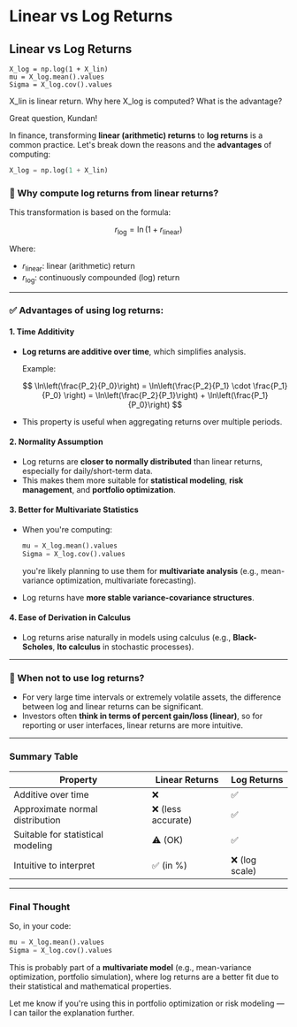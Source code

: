 # Linear vs Log Returns
## Linear vs Log Returns

    X_log = np.log(1 + X_lin)
    mu = X_log.mean().values
    Sigma = X_log.cov().values

X_lin is linear return. Why here X_log is computed? What is the advantage?

Great question, Kundan!

In finance, transforming **linear (arithmetic) returns** to **log returns** is a common practice. Let's break down the reasons and the **advantages** of computing:

```python
X_log = np.log(1 + X_lin)
```

### 🔁 Why compute log returns from linear returns?

This transformation is based on the formula:

$$
r_{\text{log}} = \ln(1 + r_{\text{linear}})
$$

Where:

* $r_{\text{linear}}$: linear (arithmetic) return
* $r_{\text{log}}$: continuously compounded (log) return

---

### ✅ Advantages of using **log returns**:

#### 1. **Time Additivity**

* **Log returns are additive over time**, which simplifies analysis.

  Example:

  $$
  \ln\left(\frac{P_2}{P_0}\right) = \ln\left(\frac{P_2}{P_1} \cdot \frac{P_1}{P_0} \right) = \ln\left(\frac{P_2}{P_1}\right) + \ln\left(\frac{P_1}{P_0}\right)
  $$

* This property is useful when aggregating returns over multiple periods.

#### 2. **Normality Assumption**

* Log returns are **closer to normally distributed** than linear returns, especially for daily/short-term data.
* This makes them more suitable for **statistical modeling**, **risk management**, and **portfolio optimization**.

#### 3. **Better for Multivariate Statistics**

* When you're computing:

  ```python
  mu = X_log.mean().values
  Sigma = X_log.cov().values
  ```

  you're likely planning to use them for **multivariate analysis** (e.g., mean-variance optimization, multivariate forecasting).
* Log returns have **more stable variance-covariance structures**.

#### 4. **Ease of Derivation in Calculus**

* Log returns arise naturally in models using calculus (e.g., **Black-Scholes**, **Ito calculus** in stochastic processes).

---

### 🚫 When not to use log returns?

* For very large time intervals or extremely volatile assets, the difference between log and linear returns can be significant.
* Investors often **think in terms of percent gain/loss (linear)**, so for reporting or user interfaces, linear returns are more intuitive.

---

### Summary Table

| Property                          | Linear Returns    | Log Returns   |
| --------------------------------- | ----------------- | ------------- |
| Additive over time                | ❌                 | ✅             |
| Approximate normal distribution   | ❌ (less accurate) | ✅             |
| Suitable for statistical modeling | ⚠️ (OK)           | ✅             |
| Intuitive to interpret            | ✅ (in %)          | ❌ (log scale) |

---

### Final Thought

So, in your code:

```python
mu = X_log.mean().values
Sigma = X_log.cov().values
```

This is probably part of a **multivariate model** (e.g., mean-variance optimization, portfolio simulation), where log returns are a better fit due to their statistical and mathematical properties.

Let me know if you're using this in portfolio optimization or risk modeling — I can tailor the explanation further.
